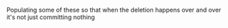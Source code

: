 Populating some of these so that when the deletion happens over and over it's not just committing nothing
